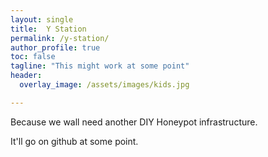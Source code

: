 ```yaml
---
layout: single
title:  Y Station
permalink: /y-station/
author_profile: true
toc: false
tagline: "This might work at some point"
header:
  overlay_image: /assets/images/kids.jpg

---
```


Because we wall need another DIY Honeypot infrastructure.

It'll go on github at some point.